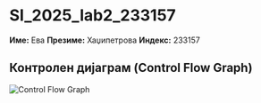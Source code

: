 # SI_2025_lab2_233157
**Име:** Ева 
**Презиме:** Хаџипетрова 
**Индекс:** 233157
## Контролен дијаграм (Control Flow Graph)
![Control Flow Graph]()
